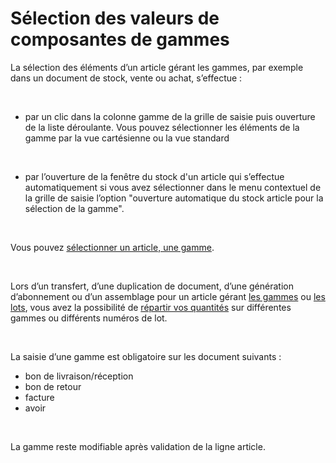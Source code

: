# Sélection des valeurs de composantes de gammes


La sélection des éléments d’un article gérant les gammes, par exemple 
 dans un document de stock, vente ou achat, s’effectue :


 


* par un clic dans la colonne 
 gamme de la grille de saisie puis ouverture de la liste déroulante. 
 Vous pouvez sélectionner les éléments de la gamme par la vue cartésienne 
 ou la vue standard


 


* par l’ouverture de la fenêtre 
 du stock d'un article qui s’effectue automatiquement si vous avez 
 sélectionner dans le menu contextuel de la grille de saisie l’option 
 "ouverture automatique du stock article pour la sélection de 
 la gamme".


 


Vous pouvez [sélectionner un article, une gamme](SelectionValeursComposantesGammes.md).


 


Lors d’un transfert, d’une duplication de document, d’une génération 
 d’abonnement ou d’un assemblage pour un article gérant [les 
 gammes](../1/Etapes.md) ou [les 
 lots](../../../Stocks/NumerosLots/2/Numéros_de_lots_de_A_à_Z.md), vous avez la possibilité de [répartir 
 vos quantités](../../../Stocks/NumerosLots/Trier/Fenetre_d_affectation_d_une_gamme_et_ou_numero_de_lot.md) sur différentes gammes ou différents numéros de lot.


 


La saisie d’une gamme est obligatoire sur les document suivants :


* bon 
 de livraison/réception
* bon 
 de retour
* facture
* avoir


 


La gamme reste modifiable après validation de la ligne article.


